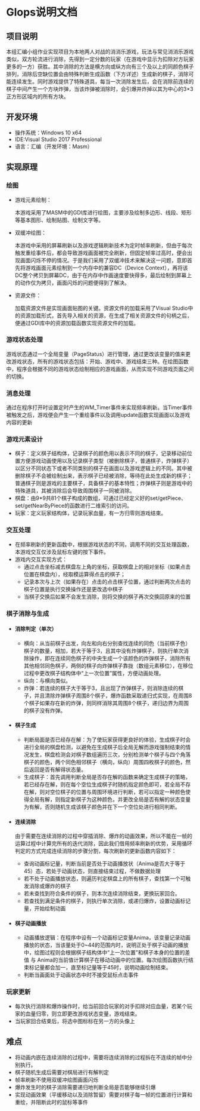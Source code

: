 # Glops说明文档

## 项目说明

本组汇编小组作业实现项目为本地两人对战的消消乐游戏，玩法与常见消消乐游戏类似，双方轮流进行消除，先得到一定分数的玩家（在游戏中显示为扣除对方玩家更多的一方）获胜。其中消除的方法是横方向或纵方向有三个及以上的同颜色棋子排列，消除后空缺位置会由特殊判断生成函数（下方详述）生成新的棋子，消除可能连续发生。同时游戏提供了特殊道具，每当一次消除发生后，会在消除前连续的棋子中间产生一个方块炸弹，当该炸弹被消除时，会引爆并炸掉以其为中心的3×3正方形区域内的所有方块。

## 开发环境

- 操作系统：Windows 10 x64
- IDE:Visual Studio 2017 Professional
- 语言：汇编（开发环境：Masm）

## 实现原理

### 绘图

- 游戏元素绘制：

  本游戏采用了MASM中的GDI库进行绘图，主要涉及绘制多边形、线段、矩形等基本图形、绘制贴图、绘制文字等。

- 双缓冲绘图：

  本游戏中采用的屏幕刷新以及游戏逻辑刷新技术为定时帧率刷新，但由于每次触发重绘事件后，都会导致游戏画面被完全刷新，但固定帧率过高时，便会出现画面闪烁不停的情况。于是我们采用了双缓冲技术来解决这一问题，意即首先将游戏画面元素绘制到一个内存中的兼容DC（Device Context），再将该DC整个拷贝到屏幕DC，由于在内存中作画速度要快得多，最后绘制到屏幕上的动作仅为拷贝，画面闪烁的问题便得到了解决。

- 资源文件：

  加载资源文件是实现画面贴图的关键。资源文件的加载采用了Visual Studio中的资源加载形式，首先导入相关的资源，在生成了相关资源文件的句柄之后，便通过GDI库中的资源加载函数实现资源文件的加载。

### 游戏状态处理

游戏状态通过一个全局变量（PageStatus）进行管理，通过更改该变量的值来更改游戏状态，所有的游戏状态包括：开始、游戏中、游戏结束三种。在绘图函数中，程序会根据不同的游戏状态绘制相应的游戏画面，从而实现不同游戏页面之间的切换。

### 消息处理

通过在程序打开时设置定时产生的WM_Timer事件来实现频率刷新。当Timer事件被触发之后，游戏便会产生一个重绘事件以及调用update函数实现画面以及游戏内容的更新

### 游戏元素设计

- 棋子：定义棋子结构体，记录棋子的颜色用以表示不同的棋子，记录移动前位置方便游戏动画使用以及记录棋子类型（被删除棋子，普通棋子，炸弹棋子）以区分不同状态下或者不同类别的棋子在画面以及游戏逻辑上的不同。其中被删除棋子不会被绘制出来，表示棋子已经被消除，等待在此处生成新的棋子；普通棋子则是游戏的主要棋子，具备棋子的基本特性；炸弹棋子则是游戏中的特殊道具，其被消除后会导致周围棋子一同被消除。
- 棋盘：由9*9共81个棋子构成的数组，可通过已经定义好的set/getPiece、set/getNearByPiece的函数进行二维索引的访问。
- 玩家：定义玩家结构体，记录玩家血量，有一方归零则游戏结束。

### 交互处理

- 在频率刷新的更新函数中，根据游戏状态的不同，调用不同的交互处理函数，本游戏交互仅涉及鼠标左键的按下事件。
- 游戏内交互实现方式：
  - 通过点击坐标减去棋盘左上角的坐标，获取棋盘上的相对坐标（如果点击位置在棋盘内），经取模运算得点击的棋子；
  - 记录本次与上次（如果存在）点击的点击棋子位置，通过判断两次点击的棋子位置是执行交换操作还是更改选中棋子
  - 当棋子交换后如果不会发生消除，则将交换的棋子再次交换回原来的位置

### 棋子消除与生成

- #### 消除判定（单次）

  - 横向：从当前棋子出发，向左和向右分别查找连续的同色（当前棋子色）棋子的数量，相加，若大于等于3，且其中没有炸弹棋子，则执行单次消除操作，即在连续同色棋子的中央生成一个该颜色的炸弹棋子，消除所有其他相邻同色棋子，两侧的棋子向炸弹棋子靠拢（数组元素移位），在移位过程中更改棋子结构体中“上一次位置”属性，方便动画处理。
  - 纵向：与横向类似。
  - 炸弹：若连续的棋子大于等于3，且出现了炸弹棋子，则消除连续的棋子，并且清除炸弹棋子周围8个棋子，爆炸函数采取递归式实现，在周围8个棋子如果存在新的炸弹，则同样消除其周围8个棋子，递归边界为周围的棋子没有炸弹。

- #### 棋子生成

  - 判断局面是否已经存在解：为了使玩家获得更良好的体验，生成棋子时会进行全局的棋盘检测，以避免在生成棋子后全局无解而游戏强制结束的情况发生，棋盘检测会对棋子数组遍历三次，分别检测单个棋子与四个角落棋子的颜色，两个同色相邻棋子（横向，纵向）周围四枚棋子的颜色，然后返回是否有解得状态量。
  - 生成棋子：首先调用判断全局是否存在解的函数来确定生成棋子的策略，若已经存在解，则在每个空位生成棋子时随机指定颜色即可，若全局不存在解，则对空位棋子的位置与周围环境进行判断，若可以指定一种颜色使得全局有解，则指定新棋子为这种颜色，并更改全局是否有解的状态变量为有解，否则随机生成该棋子颜色并在下一个空位处进行相同判断。

- #### 连续消除

  由于需要在连续消除的过程中穿插消除、爆炸的动画效果，所以不能在一帧的运算过程中计算完所有的迭代消除，因此我们借用频率刷新的优势，采用循环判定的方式完成连续消除的步骤分割，每次刷新的更新函数内容如下：

  - 查询动画标记量，判断当前是否处于动画播放状（Anima是否大于等于45）态，若处于动画状态，则直接结束过程，不做数据处理
  - 若不处于动画播放状态，则遍历判定棋盘上的所有棋子，查找第一个可触发消除或爆炸的棋子
  - 若未查找到符合条件的棋子，则本次连续消除结束，更换玩家回合。
  - 若查找到满足条件的棋子，则执行单次消除，或递归爆炸，设置动画标记量，开始绘制动画

- #### 棋子动画播放

  - 动画播放逻辑：在程序中设有一个动画标记变量Anima，该变量记录动画播放的状态，当该量处于0~44的范围内时，说明正处于棋子动画的播放中，绘图过程则会根据棋子结构体中“上一次位置”和棋子本身的位置的差值 与 Anima的当前值计算棋子在移动动画中的位置。每次绘图函数执行结束标记量都会加一，直至标记量等于45时，说明动画绘制结束。
  - 判断当画面处于动画状态中时不接受鼠标点击事件

### 玩家更新

- 每次执行消除和爆炸操作时，给当前回合玩家的对手扣除对应血量，若某个玩家的血量归零，则立即更改游戏状态变量，游戏结束。
- 当玩家回合结束后，将选中图标标在另一方的头像上

## 难点

- 将动画内嵌在连续消除的过程中，需要将连续消除的过程拆在不连续的帧中分别执行。
- 棋子随机生成后需要对棋局进行有解判定
- 帧率刷新不使用双缓冲绘图画面闪烁
- 爆炸发生时的棋子消除需要递归地判断全局是否能够继续引爆
- 实现动画效果（平缓移动以及消除暂留）需要对棋子每一帧的位置进行计算和重绘，并阻断此时的鼠标等事件

